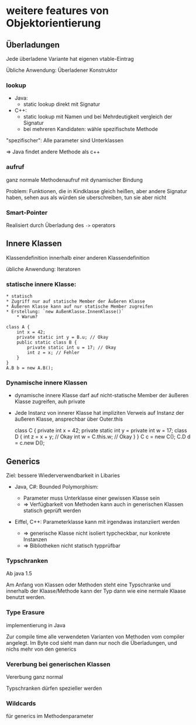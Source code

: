 
# weitere features von Objektorientierung

## Überladungen

Jede überladene Variante hat eigenen vtable-Eintrag

Übliche Anwendung: Überladener Konstruktor

### lookup

* Java:
	* static lookup direkt mit Signatur
* C++:
	* static lookup mit Namen und bei Mehrdeutigkeit vergleich der Signatur
	* bei mehreren Kandidaten: wähle spezifischste Methode

"spezifischer": Alle parameter sind Unterklassen

⇒ Java findet andere Methode als c++

### aufruf

ganz normale Methodenaufruf mit dynamischer Bindung

Problem: Funktionen, die in Kindklasse gleich heißen, aber andere  Signatur haben, sehen aus als würden sie uberschreiben, tun sie aber nicht

### Smart-Pointer

Realisiert durch Überladung des `->` operators

## Innere Klassen

Klassendefinition innerhalb einer anderen Klassendefinition

übliche Anwendung: Iteratoren

### statische innere Klasse:

	* statisch
	* Zugriff nur auf statische Member der Äußeren Klasse
	* Äußeren Klasse kann auf nur statische Member zugreifen
	* Erstellung: `new AußenKlasse.InnenKlasse()`
		* Warum?

	class A {
		int x = 42;
		private static int y = B.u; // Okay
		public static class B {
			private static int u = 17; // Okay
			int z = x; // Fehler
		}
	}
	A.B b = new A.B();


### Dynamische innere Klassen

* dynamische innere Klasse darf auf nicht-statische Member der
äußeren Klasse zugreifen, auh private
* Jede Instanz von innerer Klasse hat impliziten Verweis auf Instanz der äußeren Klasse, ansprechbar über Outer.this

	class C {
	private int x = 42;
	private static int y =
	private int w = 17;
	class D {
		int z = x + y; // Okay
		int w = C.this.w; // Okay
		}
	}
	C	c = new C();
	C.D d = c.new D();

## Generics

Ziel: bessere Wiederverwendbarkeit in Libaries

* Java, C#: Bounded Polymorphism:
	* Parameter muss Unterklasse einer gewissen Klasse sein
	* ⇒ Verfügbarkeit von Methoden kann auch in generischen Klassen statisch geprüft werden

* Eiffel, C++: Parameterklasse kann mit irgendwas instanziiert werden
	*	⇒ generische Klasse nicht isoliert typcheckbar,	nur konkrete Instanzen
	*	⇒ Bibliotheken nicht statisch typprüfbar


### Typschranken

Ab java 1.5

Am Anfang von Klassen oder Methoden steht eine Typschranke und innerhalb der Klaase/Methode kann der Typ dann wie eine nermale Klaase benutzt werden.

### Type Erasure

implementierung in Java

Zur compile time alle verwendeten Varianten von Methoden vom compiler angelegt. Im Byte cod sieht man dann nur noch die Überladungen, und nichs mehr von den generics

### Vererbung bei generischen Klassen

Vererbung ganz normal

Typschranken dürfen spezieller werden


### Wildcards

für generics im Methodenparameter

